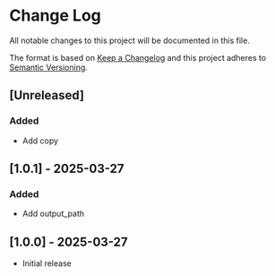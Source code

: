 # Change Log
All notable changes to this project will be documented in this file.

The format is based on [Keep a Changelog](http://keepachangelog.com/)
and this project adheres to [Semantic Versioning](http://semver.org/).

## [Unreleased]
### Added
* Add copy

## [1.0.1] - 2025-03-27
### Added
* Add output_path

## [1.0.0] - 2025-03-27
* Initial release